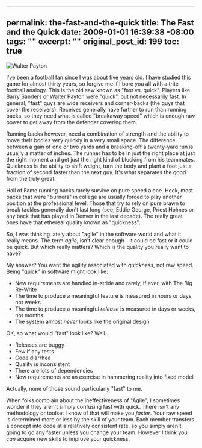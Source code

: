 ----- 
permalink: the-fast-and-the-quick
title: The Fast and the Quick
date: 2009-01-01 16:39:38 -08:00
tags: ""
excerpt: ""
original_post_id: 199
toc: true
-----
![Walter Payton](http://media-2.web.britannica.com/eb-media/91/95591-004-36D62DDD.jpg)

I've been a football fan since I was about five years old. I have studied this game for almost thirty years, so forgive me if I bore you all with a trite football analogy. This is the old saw known as "fast vs. quick". Players like Barry Sanders or Walter Payton were "quick", but not necessarily fast. In general, "fast" guys are wide receivers and corner-backs (the guys that cover the receivers). Receives generally have further to run than running backs, so they need what is called "breakaway speed" which is enough raw power to get away from the defender covering them.

Running backs however, need a combination of strength and the ability to move their bodies very quickly in a very small space. The difference between a gain of one or two yards and a breaking-off a twenty-yard run is usually a matter of inches. The runner has to be in just the right place at just the right moment and get just the right kind of blocking from his teammates. Quickness is the ability to shift weight, turn the body and plant a foot just a fraction of second faster than the next guy. It's what separates the good from the truly great.

Hall of Fame running backs rarely survive on pure speed alone. Heck, most backs that were "burners" in college are usually forced to play another position at the professional level. Those that try to rely on pure brawn to break tackles generally don't last long (see, Eddie George, Priest Holmes or any back that has played in Denver in the last decade). The really great ones have that ethereal quality known as "quickness".

So, I was thinking lately about "agile" in the software world and what it really means. The term _agile_, isn't clear enough&mdash;it could be fast or it could be quick. But which really matters? Which is the quality you really want to have?

My answer? You want the agility associated with _quickness_, not raw speed. Being "quick" in software might look like:
*  New requirements are handled in-stride and rarely, if ever, with The Big Re-Write
*  The time to produce a meaningful feature is measured in hours or days, not weeks
*  The time to produce a meaningful _release_ is measured in days or weeks, not months
*  The system almost _never_ looks like the original design

OK, so what would "fast" look like? Well&hellip;
*  Releases are buggy
*  Few if any tests
*  Code diarrhea
*  Quality is inconsistent
*  There are lots of dependencies
*  New requirements are an exercise in hammering reality into fixed model

Actually, none of those sound particularly "fast" to me.

When folks complain about the ineffectiveness of "Agile", I sometimes wonder if they aren't simply confusing fast with quick. There isn't any methodology or toolset I know of that will make you _faster_. Your raw speed is determined more or less by the skill of your team. Each member transfers a concept into code at a relatively consistent rate, so you simply aren't going to go any faster unless you change your team. However I think you _can_ acquire new skills to improve your quickness.
